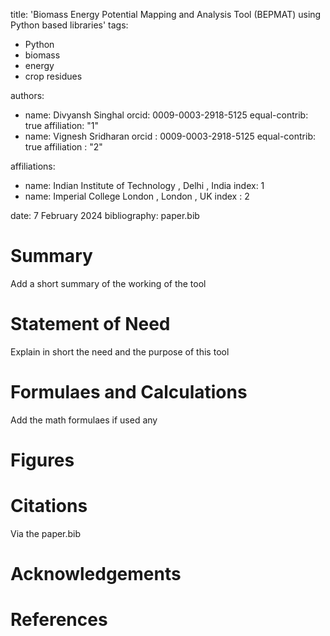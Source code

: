 title: 'Biomass Energy Potential Mapping and Analysis Tool (BEPMAT) using Python based libraries'
tags:
  - Python
  - biomass 
  - energy 
  - crop residues
  
authors:
  - name: Divyansh Singhal
    orcid: 0009-0003-2918-5125
    equal-contrib: true
    affiliation: "1"
  - name: Vignesh Sridharan
    orcid : 0009-0003-2918-5125
    equal-contrib: true 
    affiliation : "2"

affiliations:
 - name: Indian Institute of Technology , Delhi , India
   index: 1
 - name: Imperial College London , London , UK
   index : 2

date: 7 February 2024
bibliography: paper.bib

# Summary
Add a short summary of the working of the tool

# Statement of Need 
Explain in short the need and the purpose of this tool

# Formulaes and Calculations
Add the math formulaes if used any 

# Figures 
<!-- Figures can be included like this:
![Caption for example figure.\label{fig:example}](figure.png)
and referenced from text using \autoref{fig:example}. -->

# Citations 
Via the paper.bib

# Acknowledgements 

# References 

